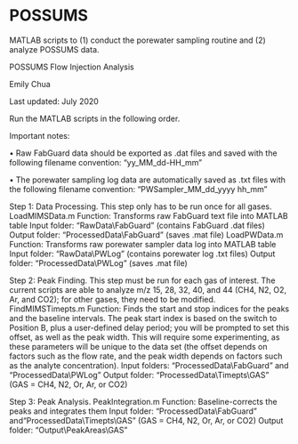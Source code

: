 # POSSUMS
MATLAB scripts to (1) conduct the porewater sampling routine and (2) analyze POSSUMS data.

POSSUMS Flow Injection Analysis

Emily Chua

Last updated: July 2020

Run the MATLAB scripts in the following order.

Important notes:

•	Raw FabGuard data should be exported as .dat files and saved with the following filename convention: “yy_MM_dd-HH_mm”

•	The porewater sampling log data are automatically saved as .txt files with the following filename convention: “PWSampler_MM_dd_yyyy hh_mm”

Step 1: Data Processing.
This step only has to be run once for all gases.
LoadMIMSData.m
Function: Transforms raw FabGuard text file into MATLAB table
Input folder: “RawData\FabGuard” (contains FabGuard .dat files)
Output folder: “ProcessedData\FabGuard” (saves .mat file)
LoadPWData.m
Function: Transforms raw porewater sampler data log into MATLAB table
Input folder: “RawData\PWLog” (contains porewater log .txt files)
Output folder: “ProcessedData\PWLog” (saves .mat file)

Step 2: Peak Finding.
This step must be run for each gas of interest.  The current scripts are able to analyze m/z 15, 28, 32, 40, and 44 (CH4, N2, O2, Ar, and CO2); for other gases, they need to be modified.
FindMIMSTimepts.m
Function: Finds the start and stop indices for the peaks and the baseline intervals.  The peak start index is based on the switch to Position B, plus a user-defined delay period; you will be prompted to set this offset, as well as the peak width.  This will require some experimenting, as these parameters will be unique to the data set (the offset depends on factors such as the flow rate, and the peak width depends on factors such as the analyte concentration).
Input folders: “ProcessedData\FabGuard” and “ProcessedData\PWLog”
Output folder: “ProcessedData\Timepts\GAS” (GAS = CH4, N2, Or, Ar, or CO2)

Step 3: Peak Analysis.
PeakIntegration.m
Function: Baseline-corrects the peaks and integrates them
Input folder: “ProcessedData\FabGuard” and“ProcessedData\Timepts\GAS” (GAS = CH4, N2, Or, Ar, or CO2) 
Output folder: “Output\PeakAreas\GAS”
